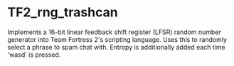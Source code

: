 # TF2_rng_trashcan
Implements a 16-bit linear feedback shift register (LFSR) random number generator into Team Fortress 2's scripting language. Uses this to randomly select a phrase to spam chat with. Entropy is additionally added each time 'wasd' is pressed.
